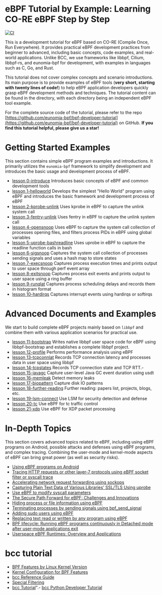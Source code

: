 # eBPF Tutorial by Example: Learning CO-RE eBPF Step by Step

[![CI](https://github.com/eunomia-bpf/bpf-developer-tutorial/actions/workflows/main.yml/badge.svg)](https://github.com/eunomia-bpf/bpf-developer-tutorial/actions/workflows/main.yml)

This is a development tutorial for eBPF based on CO-RE (Compile Once, Run Everywhere). It provides practical eBPF development practices from beginner to advanced, including basic concepts, code examples, and real-world applications. Unlike BCC, we use frameworks like libbpf, Cilium, libbpf-rs, and eunomia-bpf for development, with examples in languages such as C, Go, and Rust.

This tutorial does not cover complex concepts and scenario introductions. Its main purpose is to provide examples of eBPF tools (**very short, starting with twenty lines of code!**) to help eBPF application developers quickly grasp eBPF development methods and techniques. The tutorial content can be found in the directory, with each directory being an independent eBPF tool example.

For the complete source code of the tutorial, please refer to the repo [https://github.com/eunomia-bpf/bpf-developer-tutorial](https://github.com/eunomia-bpf/bpf-developer-tutorial) on GitHub. **If you find this tutorial helpful, please give us a star!**

# Getting Started Examples

This section contains simple eBPF program examples and introductions. It primarily utilizes the `eunomia-bpf` framework to simplify development and introduces the basic usage and development process of eBPF.

- [lesson 0-introduce](0-introduce/README_en.md) Introduces basic concepts of eBPF and common development tools
- [lesson 1-helloworld](1-helloworld/README_en.md) Develops the simplest "Hello World" program using eBPF and introduces the basic framework and development process of eBPF
- [lesson 2-kprobe-unlink](2-kprobe-unlink/README_en.md) Uses kprobe in eBPF to capture the unlink system call
- [lesson 3-fentry-unlink](3-fentry-unlink/README_en.md) Uses fentry in eBPF to capture the unlink system call
- [lesson 4-opensnoop](4-opensnoop/README_en.md) Uses eBPF to capture the system call collection of processes opening files, and filters process PIDs in eBPF using global variables
- [lesson 5-uprobe-bashreadline](5-uprobe-bashreadline/README_en.md) Uses uprobe in eBPF to capture the readline function calls in bash
- [lesson 6-sigsnoop](6-sigsnoop/README_en.md) Captures the system call collection of processes sending signals and uses a hash map to store states
- [lesson 7-execsnoop](7-execsnoop/README_en.md) Captures process execution times and prints output to user space through perf event array
- [lesson 8-exitsnoop](8-exitsnoop/README_en.md) Captures process exit events and prints output to user space using a ring buffer
- [lesson 9-runqlat](9-runqlat/README_en.md) Captures process scheduling delays and records them in histogram format
- [lesson 10-hardirqs](10-hardirqs/README_en.md) Captures interrupt events using hardirqs or softirqs

# Advanced Documents and Examples

We start to build complete eBPF projects mainly based on `libbpf` and combine them with various application scenarios for practical use.

- [lesson 11-bootstrap](11-bootstrap/README_en.md) Writes native libbpf user space code for eBPF using libbpf-bootstrap and establishes a complete libbpf project.
- [lesson 12-profile](12-profile/README_en.md) Performs performance analysis using eBPF
- [lesson 13-tcpconnlat](13-tcpconnlat/README_en.md) Records TCP connection latency and processes data in user space using libbpf
- [lesson 14-tcpstates](14-tcpstates/README_en.md) Records TCP connection state and TCP RTT.- [lesson 15-javagc](15-javagc/README_en.md) Capture user-level Java GC event duration using usdt
- [lesson 16-memleak](16-memleak/README_en.md) Detect memory leaks
- [lesson 17-biopattern](17-biopattern/README_en.md) Capture disk IO patterns
- [lesson 18-further-reading](18-further-reading/README_en.md) Further reading: papers list, projects, blogs, etc.
- [lesson 19-lsm-connect](19-lsm-connect/README_en.md) Use LSM for security detection and defense
- [lesson 20-tc](20-tc/README_en.md) Use eBPF for tc traffic control
- [lesson 21-xdp](21-xdp/README_en.md) Use eBPF for XDP packet processing

# In-Depth Topics

This section covers advanced topics related to eBPF, including using eBPF programs on Android, possible attacks and defenses using eBPF programs, and complex tracing. Combining the user-mode and kernel-mode aspects of eBPF can bring great power (as well as security risks).

- [Using eBPF programs on Android](22-android/README_en.md)
- [Tracing HTTP requests or other layer-7 protocols using eBPF socket filter or syscall trace](23-http/README_en.md)
- [Accelerating network request forwarding using sockops](29-sockops/README_en.md)
- [Capturing Plain Text Data of Various Libraries' SSL/TLS Using uprobe](30-sslsniff/README_en.md)
- [Use eBPF to modify syscall parameters](34-syscall/README.md)
- [The Secure Path Forward for eBPF: Challenges and Innovations](18-further-reading/ebpf-security.md)
- [Hiding process or file information using eBPF](24-hide/README_en.md)
- [Terminating processes by sending signals using bpf_send_signal](25-signal/README_en.md)
- [Adding sudo users using eBPF](26-sudo/README_en.md)
- [Replacing text read or written by any program using eBPF](27-replace/README_en.md)
- [BPF lifecycle: Running eBPF programs continuously in Detached mode after user-mode applications exit](28-detach/README_en.md)
- [Userspace eBPF Runtimes: Overview and Applications](src\36-userspace-ebpf\README_en.md)

# bcc tutorial

- [BPF Features by Linux Kernel Version](bcc-documents/kernel-versions.md)
- [Kernel Configuration for BPF Features](bcc-documents/kernel_config.md)
- [bcc Reference Guide](bcc-documents/reference_guide.md)
- [Special Filtering](bcc-documents/special_filtering.md)
- [bcc Tutorial](bcc-documents/tutorial.md)".- [bcc Python Developer Tutorial](bcc-documents/tutorial_bcc_python_developer.md)
